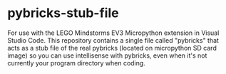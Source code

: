 # pybricks-stub-file
For use with the LEGO Mindstorms EV3 Micropython extension in Visual Studio Code. This repository contains a single file called "pybricks" that acts as a stub file of the real pybricks (located on micropython SD card image) so you can use intellisense with pybricks, even when it's not currently your program directory when coding.
